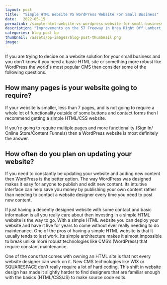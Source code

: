 ```yaml
---
layout: post
title:  "Simple HTML Website VS WordPress Website For Small Business"
date:   2022-05-15
permalink: /simple-html-website-vs-wordpress-website-for-small-business
description: "Improvements on the 57 Freeway in Brea Right Off Lambert Signal A Higher Flow of Foot Traffic"
categories: blog-post bp
thumbnail: /assets/bp-images/blog-post-thumbnail.png
image: 
---
```


If you are trying to decide on a website solution for your small business and you don’t know if you need a basic HTML site or something more robust like WordPress the world's most popular CMS then consider some of the following questions.

## How  many pages is your website going to require?

If your website is smaller, less than 7 pages, and is not going to require a whole lot of functionality outside of some buttons and contact forms then I recommend getting a simple HTML/CSS website.  

If you're going to require multiple pages and more functionality (Sign In/ Online Store/Content Funnels) then a WordPress website is most definitely the answer.

## How often do you plan on updating your website?

If you need to constantly be updating your website and adding new content then WordPress is the better option.  The way WordPress was designed makes it easy for anyone to publish and edit new content.  Its intuitive interface can help save you money by publishing your own content rather than needing to contact a website designer every time you need to post new content.

If just having a decently designed website with some contact and basic information is all you really care about then investing in a simple HTML website is the way to go.  With a simple HTML website you can deploy your website and have it live for years to come without ever really needing to do maintenance.  One of the pros of having a simple HTML website is that it usually tends to just work.  Its simple architecture makes it almost impossible to break unlike more robust technologies like CMS’s (WordPress) that require constant maintenance.

One of the cons that comes with owning an HTML site is that not every website designer can work on it.  New CMS technologies like WIX or SQUARESPACE don’t really require a lot of hard coding.  This shift in website design has made it slightly harder to find designers that are familiar enough with the basics (HTML/CSS/JS) to make source code edits.  
